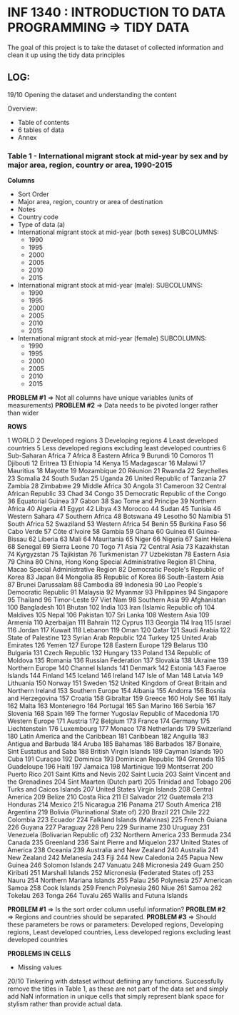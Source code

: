 # INF 1340 : INTRODUCTION TO DATA PROGRAMMING => TIDY DATA 
The goal of this project is to take the dataset of collected information and clean it up using the tidy data principles


## LOG:
19/10
Opening the dataset and understanding the content

Overview:
- Table of contents
- 6 tables of data
- Annex 

### Table 1 -  International migrant stock at mid-year by sex and by major area, region, country or area, 1990-2015

**Columns**
- Sort Order
- Major area, region, country or area of destination
- Notes
- Country code
- Type of data (a)
- International migrant stock at mid-year (both sexes)
    SUBCOLUMNS:
    - 1990	
    - 1995
    - 2000
    - 2005
    - 2010
    - 2015
- International migrant stock at mid-year (male):
    SUBCOLUMNS:
    - 1990
    - 1995
    - 2000
    - 2005
    - 2010
    - 2015
- International migrant stock at mid-year (female)
    SUBCOLUMNS:
    - 1990
    - 1995
    - 2000
    - 2005
    - 2010
    - 2015

**PROBLEM #1** => Not all columns have unique variables (units of measurements)
**PROBLEM #2** => Data needs to be pivoted longer rather than wider

**ROWS**

1	WORLD
2	Developed regions
3	Developing regions
4	Least developed countries
5	Less developed regions excluding least developed countries
6	Sub-Saharan Africa
7	Africa
8	Eastern Africa
9	Burundi
10	Comoros
11	Djibouti
12	Eritrea
13	Ethiopia
14	Kenya
15	Madagascar
16	Malawi
17	Mauritius
18	Mayotte
19	Mozambique
20	Réunion
21	Rwanda
22	Seychelles
23	Somalia
24	South Sudan
25	Uganda
26	United Republic of Tanzania
27	Zambia
28	Zimbabwe
29	Middle Africa
30	Angola
31	Cameroon
32	Central African Republic
33	Chad
34	Congo
35	Democratic Republic of the Congo
36	Equatorial Guinea
37	Gabon
38	Sao Tome and Principe
39	Northern Africa
40	Algeria
41	Egypt
42	Libya
43	Morocco
44	Sudan
45	Tunisia
46	Western Sahara
47	Southern Africa
48	Botswana
49	Lesotho
50	Namibia
51	South Africa
52	Swaziland
53	Western Africa
54	Benin
55	Burkina Faso
56	Cabo Verde
57	Côte d'Ivoire
58	Gambia
59	Ghana
60	Guinea
61	Guinea-Bissau
62	Liberia
63	Mali
64	Mauritania
65	Niger
66	Nigeria
67	Saint Helena
68	Senegal
69	Sierra Leone
70	Togo
71	Asia
72	Central Asia
73	Kazakhstan
74	Kyrgyzstan
75	Tajikistan
76	Turkmenistan
77	Uzbekistan
78	Eastern Asia
79	China
80	China, Hong Kong Special Administrative Region
81	China, Macao Special Administrative Region
82	Democratic People's Republic of Korea
83	Japan
84	Mongolia
85	Republic of Korea
86	South-Eastern Asia
87	Brunei Darussalam
88	Cambodia
89	Indonesia
90	Lao People's Democratic Republic
91	Malaysia
92	Myanmar
93	Philippines
94	Singapore
95	Thailand
96	Timor-Leste
97	Viet Nam
98	Southern Asia
99	Afghanistan
100	Bangladesh
101	Bhutan
102	India
103	Iran (Islamic Republic of)
104	Maldives
105	Nepal
106	Pakistan
107	Sri Lanka
108	Western Asia
109	Armenia
110	Azerbaijan
111	Bahrain
112	Cyprus
113	Georgia
114	Iraq
115	Israel
116	Jordan
117	Kuwait
118	Lebanon
119	Oman
120	Qatar
121	Saudi Arabia
122	State of Palestine
123	Syrian Arab Republic
124	Turkey
125	United Arab Emirates
126	Yemen
127	Europe
128	Eastern Europe
129	Belarus
130	Bulgaria
131	Czech Republic
132	Hungary
133	Poland
134	Republic of Moldova
135	Romania
136	Russian Federation
137	Slovakia
138	Ukraine
139	Northern Europe
140	Channel Islands
141	Denmark
142	Estonia
143	Faeroe Islands
144	Finland
145	Iceland
146	Ireland
147	Isle of Man
148	Latvia
149	Lithuania
150	Norway
151	Sweden
152	United Kingdom of Great Britain and Northern Ireland
153	Southern Europe
154	Albania
155	Andorra
156	Bosnia and Herzegovina
157	Croatia
158	Gibraltar
159	Greece
160	Holy See
161	Italy
162	Malta
163	Montenegro
164	Portugal
165	San Marino
166	Serbia
167	Slovenia
168	Spain
169	The former Yugoslav Republic of Macedonia
170	Western Europe
171	Austria
172	Belgium
173	France
174	Germany
175	Liechtenstein
176	Luxembourg
177	Monaco
178	Netherlands
179	Switzerland
180	Latin America and the Caribbean
181	Caribbean
182	Anguilla
183	Antigua and Barbuda
184	Aruba
185	Bahamas
186	Barbados
187	Bonaire, Sint Eustatius and Saba
188	British Virgin Islands
189	Cayman Islands
190	Cuba
191	Curaçao
192	Dominica
193	Dominican Republic
194	Grenada
195	Guadeloupe
196	Haiti
197	Jamaica
198	Martinique
199	Montserrat
200	Puerto Rico
201	Saint Kitts and Nevis
202	Saint Lucia
203	Saint Vincent and the Grenadines
204	Sint Maarten (Dutch part)
205	Trinidad and Tobago
206	Turks and Caicos Islands
207	United States Virgin Islands
208	Central America
209	Belize
210	Costa Rica
211	El Salvador
212	Guatemala
213	Honduras
214	Mexico
215	Nicaragua
216	Panama
217	South America
218	Argentina
219	Bolivia (Plurinational State of)
220	Brazil
221	Chile
222	Colombia
223	Ecuador
224	Falkland Islands (Malvinas)
225	French Guiana
226	Guyana
227	Paraguay
228	Peru
229	Suriname
230	Uruguay
231	Venezuela (Bolivarian Republic of)
232	Northern America
233	Bermuda
234	Canada
235	Greenland
236	Saint Pierre and Miquelon
237	United States of America
238	Oceania
239	Australia and New Zealand
240	Australia
241	New Zealand
242	Melanesia
243	Fiji
244	New Caledonia
245	Papua New Guinea
246	Solomon Islands
247	Vanuatu
248	Micronesia
249	Guam
250	Kiribati
251	Marshall Islands
252	Micronesia (Federated States of)
253	Nauru
254	Northern Mariana Islands
255	Palau
256	Polynesia
257	American Samoa
258	Cook Islands
259	French Polynesia
260	Niue
261	Samoa
262	Tokelau
263	Tonga
264	Tuvalu
265	Wallis and Futuna Islands

**PROBLEM #1** => Is the sort order column useful information? 
**PROBLEM #2** => Regions and countries should be separated.
**PROBLEM #3** => Should these parameters be rows or parameters: Developed regions, Developing regions, Least developed countries, Less developed regions excluding least developed countries

**PROBLEMS IN CELLS** 
- Missing values

20/10
Tinkering with dataset without defining any functions. 
Successfully remove the titles in Table 1, as these are not part of the data set and simply add NaN information in unique cells that simply represent blank space for stylism rather than provide actual data. 



